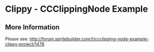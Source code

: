 Clippy - CCClippingNode Example
=================

More Information
-----------

Please see: 
http://forum.spritebuilder.com/t/ccclipping-node-example-clippy-project/1478